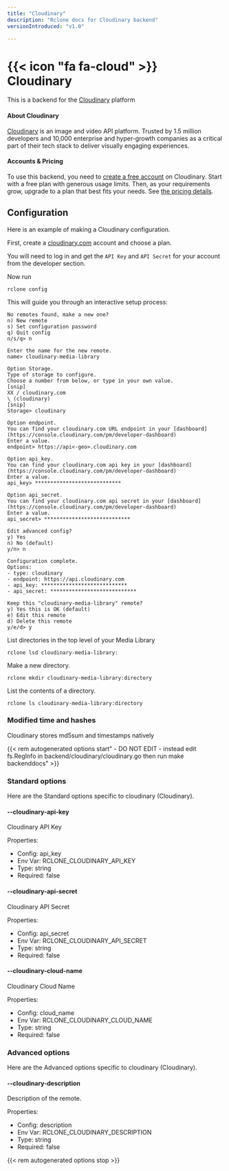 ```yaml
---
title: "Cloudinary"
description: "Rclone docs for Cloudinary backend"
versionIntroduced: "v1.0"

---
```

# {{< icon "fa fa-cloud" >}} Cloudinary
This is a backend for the [Cloudinary](https://cloudinary.com/) platform

#### About Cloudinary
[Cloudinary](https://cloudinary.com/) is an image and video API platform.
Trusted by 1.5 million developers and 10,000 enterprise and hyper-growth companies as a critical part of their tech stack to deliver visually engaging experiences.

#### Accounts & Pricing

To use this backend, you need to [create a free account](https://cloudinary.com/users/register_free) on Cloudinary. Start with a free plan with generous usage limits. Then, as your requirements grow, upgrade to a plan that best fits your needs. See [the pricing details](https://cloudinary.com/pricing).

## Configuration

Here is an example of making a Cloudinary configuration.

First, create a [cloudinary.com](https://cloudinary.com/users/register_free) account and choose a plan.

You will need to log in and get the `API Key` and `API Secret` for your account from the developer section.

Now run
```
rclone config
```

This will guide you through an interactive setup process:

```
No remotes found, make a new one?
n) New remote
s) Set configuration password
q) Quit config
n/s/q> n

Enter the name for the new remote.
name> cloudinary-media-library

Option Storage.
Type of storage to configure.
Choose a number from below, or type in your own value.
[snip]
XX / cloudinary.com
\ (cloudinary)
[snip]
Storage> cloudinary
  
Option endpoint.
You can find your cloudinary.com URL endpoint in your [dashboard](https://console.cloudinary.com/pm/developer-dashboard)
Enter a value.
endpoint> https://api<-geo>.cloudinary.com  

Option api_key.
You can find your cloudinary.com api key in your [dashboard](https://console.cloudinary.com/pm/developer-dashboard)
Enter a value.
api_key> ****************************

Option api_secret.
You can find your cloudinary.com api secret in your [dashboard](https://console.cloudinary.com/pm/developer-dashboard)
Enter a value.
api_secret> ****************************

Edit advanced config?
y) Yes
n) No (default)
y/n> n

Configuration complete.
Options:
- type: cloudinary
- endpoint: https://api.cloudinary.com
- api_key: ****************************
- api_secret: ****************************

Keep this "cloudinary-media-library" remote?
y) Yes this is OK (default)
e) Edit this remote
d) Delete this remote
y/e/d> y
```
List directories in the top level of your Media Library
```
rclone lsd cloudinary-media-library:
```
Make a new directory.
```
rclone mkdir cloudinary-media-library:directory
```
List the contents of a directory.
```
rclone ls cloudinary-media-library:directory
```

###   Modified time and hashes

Cloudinary stores md5sum and timestamps natively

{{< rem autogenerated options start" - DO NOT EDIT - instead edit fs.RegInfo in backend/cloudinary/cloudinary.go then run make backenddocs" >}}
### Standard options

Here are the Standard options specific to cloudinary (Cloudinary).

#### --cloudinary-api-key

Cloudinary API Key

Properties:

- Config:      api_key
- Env Var:     RCLONE_CLOUDINARY_API_KEY
- Type:        string
- Required:    false

#### --cloudinary-api-secret

Cloudinary API Secret

Properties:

- Config:      api_secret
- Env Var:     RCLONE_CLOUDINARY_API_SECRET
- Type:        string
- Required:    false

#### --cloudinary-cloud-name

Cloudinary Cloud Name

Properties:

- Config:      cloud_name
- Env Var:     RCLONE_CLOUDINARY_CLOUD_NAME
- Type:        string
- Required:    false

### Advanced options

Here are the Advanced options specific to cloudinary (Cloudinary).

#### --cloudinary-description

Description of the remote.

Properties:

- Config:      description
- Env Var:     RCLONE_CLOUDINARY_DESCRIPTION
- Type:        string
- Required:    false

{{< rem autogenerated options stop >}}
